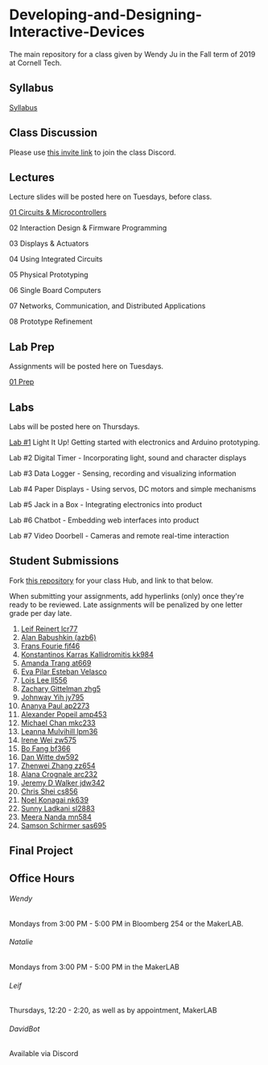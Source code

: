 # Developing-and-Designing-Interactive-Devices
The main repository for a class given by Wendy Ju in the Fall term of 2019 at Cornell Tech.

## Syllabus
[Syllabus](https://github.com/FAR-Lab/Developing-and-Designing-Interactive-Devices/blob/2019Fall/Syllabus_Fall19.pdf) 

## Class Discussion
Please use [this invite link](https://discord.gg/Je5Fdaf) to join the class Discord.



## Lectures
Lecture slides will be posted here on Tuesdays, before class.

[01 Circuits & Microcontrollers](https://github.com/FAR-Lab/Developing-and-Designing-Interactive-Devices/blob/2019Fall/Slides/01%20Circuits%20%26%20Microcontrollers.pdf)

02 Interaction Design & Firmware Programming

03 Displays & Actuators

04 Using Integrated Circuits

05 Physical Prototyping

06 Single Board Computers

07 Networks, Communication, and Distributed Applications

08 Prototype Refinement


## Lab Prep 
Assignments will be posted here on Tuesdays.

[01 Prep](https://github.com/FAR-Lab/Developing-and-Designing-Interactive-Devices/wiki/preLab-01)


## Labs
Labs will be posted here on Thursdays.

[Lab #1](https://github.com/FAR-Lab/Developing-and-Designing-Interactive-Devices/wiki/Lab-01) Light It Up! Getting started with electronics and Arduino prototyping.

Lab #2 Digital Timer - Incorporating light, sound and character displays

Lab #3 Data Logger - Sensing, recording and visualizing information

Lab #4 Paper Displays - Using servos, DC motors and simple mechanisms

Lab #5 Jack in a Box - Integrating electronics into product

Lab #6 Chatbot - Embedding web interfaces into product

Lab #7 Video Doorbell - Cameras and remote real-time interaction

## Student Submissions
Fork [this repository](https://github.com/FAR-Lab/Interactive-Lab-Hub) for your class Hub, and link to that below.

When submitting your assignments, add hyperlinks (only) once they're ready to be reviewed. Late assignments will be penalized by one letter grade per day late.



1. [Leif Reinert lcr77](https://github.com/lcr77/Interactive-Lab-Hub)
2. [Alan Babushkin (azb6)](https://github.com/ababushkin6/Interactive-Lab-Hub)
3. [Frans Fourie fjf46](https://github.com/Rafajel29/Interactive-Lab-Hub)
4. [Konstantinos Karras Kallidromitis kk984](https://github.com/Konstantinos-KK/Interactive-Lab-Hub)
5. [Amanda Trang at669](https://github.com/at669/Interactive-Lab-Hub)
6. [Eva Pilar Esteban Velasco](https://github.com/evaesteban/Interactive-Lab-Hub)
7. [Lois Lee ll556](https://github.com/lois-lee/Interactive-Lab-Hub)
8. [Zachary Gittelman zhg5](https://github.com/zachgitt/Interactive-Lab-Hub)
9. [Johnway Yih jy795](https://github.com/JwayYih/Interactive-Lab-Hub)
10. [Ananya Paul ap2273](https://github.com/manification10/Interactive-Lab-Hub)
11. [Alexander Popeil amp453](https://github.com/popeil97/Interactive-Lab-Hub)
12. [Michael Chan mkc233](https://github.com/mkc233/Interactive-Lab-Hub)
13. [Leanna Mulvihill lpm36](https://github.com/LeannaMulv/Interactive-Lab-Hub/blob/master/README_lpm36_LightItUp.pdf)
14. [Irene Wei zw575](https://github.com/zicongwei/Interactive-Lab-Hub)
15. [Bo Fang bf366](https://github.com/kmfb21/CS5424-Interactive-Devices-Lab-Hub)
16. [Dan Witte dw592](https://github.com/drywitte/Interactive-Lab-Hub)
17. [Zhenwei Zhang zz654](https://github.com/ZhenweiZhang1995/Interactive-Lab-Hub)
18. [Alana Crognale arc232](https://github.com/AlanaCrognale/Interactive-Lab-Hub)
19. [Jeremy D Walker jdw342](https://github.com/jwalker34/Interactive-Lab-Hub)
1. [Chris Shei cs856](https://github.com/ckshei/Interactive-Lab-Hub)
1. [Noel Konagai nk639](https://github.com/noelkonagai/Interactive-Lab-Hub)
22. [Sunny Ladkani sl2883](https://github.com/sl2883/Interactive-Lab-Hub)
1. [Meera Nanda mn584](https://github.com/meerananda/Interactive-Lab-Hub)
24. [Samson Schirmer sas695](https://github.com/sas695/Interactive-Lab-Hub)



## Final Project

## Office Hours
###### Wendy
Mondays from 3:00 PM - 5:00 PM in Bloomberg 254 or the MakerLAB. 

###### Natalie

Mondays from 3:00 PM - 5:00 PM in the MakerLAB

###### Leif

Thursdays, 12:20 - 2:20, as well as by appointment, MakerLAB

###### DavidBot

Available via Discord
